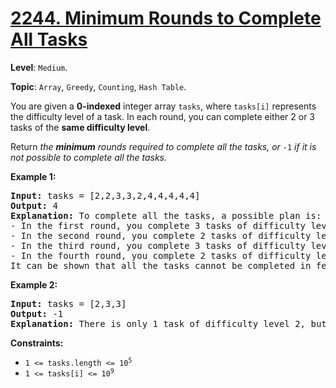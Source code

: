 # [2244. Minimum Rounds to Complete All Tasks](https://leetcode.com/problems/minimum-rounds-to-complete-all-tasks/description/)

**Level**: `Medium`.

**Topic**: `Array`, `Greedy`, `Counting`, `Hash Table`.

You are given a <strong>0-indexed</strong> integer array <code>tasks</code>, where <code>tasks[i]</code> represents the difficulty level of a task. In each round, you can complete either 2 or 3 tasks of the <strong>same difficulty level</strong>.

Return <em>the <strong>minimum</strong> rounds required to complete all the tasks, or </em><code>-1</code><em> if it is not possible to complete all the tasks.</em>

<strong>Example 1:</strong>

<pre><strong>Input:</strong> tasks = [2,2,3,3,2,4,4,4,4,4]
<strong>Output:</strong> 4
<strong>Explanation:</strong> To complete all the tasks, a possible plan is:
- In the first round, you complete 3 tasks of difficulty level 2.
- In the second round, you complete 2 tasks of difficulty level 3.
- In the third round, you complete 3 tasks of difficulty level 4.
- In the fourth round, you complete 2 tasks of difficulty level 4.
It can be shown that all the tasks cannot be completed in fewer than 4 rounds, so the answer is 4.
</pre>

<strong>Example 2:</strong>

<pre><strong>Input:</strong> tasks = [2,3,3]
<strong>Output:</strong> -1
<strong>Explanation:</strong> There is only 1 task of difficulty level 2, but in each round, you can only complete either 2 or 3 tasks of the same difficulty level. Hence, you cannot complete all the tasks, and the answer is -1.
</pre>

<strong>Constraints:</strong>

<ul>
 <li><code>1 &lt;= tasks.length &lt;= 10<sup>5</sup></code></li>
 <li><code>1 &lt;= tasks[i] &lt;= 10<sup>9</sup></code></li>
</ul>
